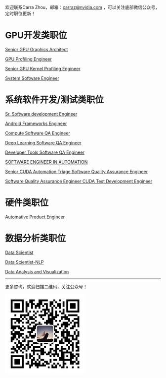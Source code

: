 欢迎联系Carra Zhou，邮箱：carraz@nvidia.com ，可以关注底部微信公众号，定时职位更新！

# GPU开发类职位 #

[Senior GPU Graphics Architect](https://github.com/CarraZhou/NVIDIA-Position/blob/master/JD-Senior%20GPU%20Graphics%20Architect.md)

[GPU Profiling Engineer](https://github.com/CarraZhou/NVIDIA-Position/blob/master/GPU%20Profiling%20Engineer.md)

[Senior GPU Kernel Profiling Engineer](https://github.com/CarraZhou/NVIDIA-Position/blob/master/Senior%20GPU%20Kernel%20Profiling%20Engineer.md)

[System Software Engineer](https://github.com/CarraZhou/NVIDIA-Position/blob/master/Senior%20System%20Design%20Software%20Engineer.md)

# 系统软件开发/测试类职位 #

[Sr. Software development Engineer](https://github.com/CarraZhou/NVIDIA-Position/blob/master/Sr.Software%20development%20engineer.md)

[Android Frameworks Engineer ](https://github.com/CarraZhou/NVIDIA-Position/blob/master/Android%20Frameworks%20Engineer.md)

[Compute Software QA Engineer](https://github.com/CarraZhou/NVIDIA-Position/blob/master/Compute%20Software%20QA%20Engineer.md)

[Deep Learning Software QA Engineer](https://github.com/CarraZhou/NVIDIA-Position/blob/master/Deep%20Learning%20Software%20QA%20Engineer.md)

[Developer Tools Software QA Engineer](https://github.com/CarraZhou/NVIDIA-Position/blob/master/Developer%20Tools%20Software%20QA%20Engineer.md)

[SOFTWARE ENGINEER IN AUTOMATION](https://github.com/CarraZhou/NVIDIA-Position/blob/master/SOFTWARE%20ENGINEER%20IN%20AUTOMATION.md)

[Senior CUDA Automation Triage Software Quality Assurance Engineer](https://github.com/CarraZhou/NVIDIA-Position/blob/master/Senior%20CUDA%20Automation%20Triage%20Software%20Quality%20Assurance%20Engineer.md)

[Software Quality Assurance Engineer CUDA Test Development Engineer](https://github.com/CarraZhou/NVIDIA-Position/blob/master/CUDA%20Test%20Development%20Enginner.md)

# 硬件类职位 #

[Automative Product Engineer](https://github.com/CarraZhou/NVIDIA-Position/blob/master/Automotive%20Product%20Engineer.md)

# 数据分析类职位 #

[Data Scientist](https://github.com/CarraZhou/NVIDIA-Position/blob/master/Sr%20Data%20Scientist.md)

[Data Scientist-NLP](https://github.com/CarraZhou/NVIDIA-Position/blob/master/Sr%20Data%20Scientist%20-%20NLP.md)

[Data Analysis and Visualization](https://github.com/CarraZhou/NVIDIA-Position/blob/master/Sr%20Data%20Visualization%20and%20Analyst.md)


----------------------------------------------------------------------------------------------------------------------------------------
更多咨询，欢迎扫描二维码，关注公众号！

![avatar](https://github.com/CarraZhou/NVIDIA-Position/blob/master/NVIDIA%E8%81%8C%E4%BD%8D%E5%85%AC%E4%BC%97%E5%8F%B7.jpg)
